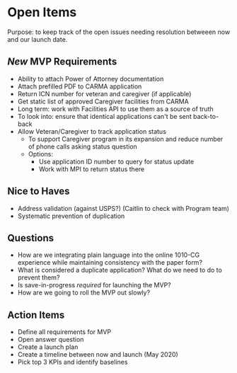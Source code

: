# Open Items
Purpose: to keep track of the open issues needing resolution betweeen now and our launch date.

## *New* MVP Requirements
- Ability to attach Power of Attorney documentation
- Attach prefilled PDF to CARMA application
- Return ICN number for veteran and caregiver (if applicable)
- Get static list of approved Caregiver facilities from CARMA
- Long term: work with Facilities API to use them as a source of truth
- To look into: ensure that identical applications can't be sent back-to-back
- Allow Veteran/Caregiver to track application status
  - To support Caregiver program in its expansion and reduce number of phone calls asking status question
  - Options: 
      - Use application ID number to query for status update
      - Work with MPI to return status there

## Nice to Haves
- Address validation (against USPS?) (Caitlin to check with Program team)
- Systematic prevention of duplication

## Questions
- How are we integrating plain language into the online 1010-CG experience while maintaining consistency with the paper form?
- What is considered a duplicate application? What do we need to do to prevent them?
- Is save-in-progress *required* for launching the MVP?
- How are we going to roll the MVP out slowly?

## Action Items
- Define all requirements for MVP
- Open answer question
- Create a launch plan
- Create a timeline between now and launch (May 2020)
- Pick top 3 KPIs and identify baselines



